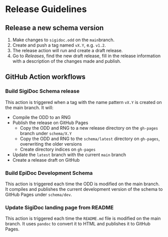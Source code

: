 # Release Guidelines

## Release a new schema version

1. Make changes to `sigidoc.odd` on the `main`branch.
2. Create and push a tag named `vX.Y`, e.g. `v1.2`.
3. The release action will run and create a draft release.
4. Go to _Releases_, find the new draft release, fill in the release information with a description of the changes made and publish.

## GitHub Action workflows

### Build SigiDoc Schema release

This action is triggered when a tag with the name pattern `vX.Y` is created on the main branch. It will:

- Compile the ODD to an RNG
- Publish the release on GitHub Pages
  - Copy the ODD and RNG to a new release directory on the `gh-pages` branch under `schema/X.Y`
  - Copy the ODD and RNG to the `schema/latest` directory on `gh-pages`, overwriting the older versions
  - Create directory indices on `gh-pages`
- Update the `latest` branch with the current `main` branch
- Create a release draft on GitHub

### Build EpiDoc Development Schema

This action is triggered each time the ODD is modified on the main branch. It compiles and publishes the current development version of the schema to GitHub Pages under `schema/dev`.

### Update SigiDoc landing page from README

This action is triggered each time the `README.md` file is modified on the main branch. It uses `pandoc` to convert it to HTML and publishes it to GitHub Pages.
